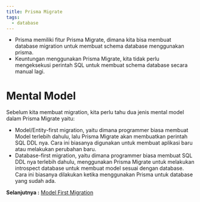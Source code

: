 ```yaml
---
title: Prisma Migrate
tags:
  - database
---
```


- Prisma memiliki fitur Prisma Migrate, dimana kita bisa membuat database migration untuk membuat schema database menggunakan prisma.
- Keuntungan menggunakan Prisma Migrate, kita tidak perlu mengeksekusi perintah SQL untuk membuat schema database secara manual lagi.

# Mental Model

Sebelum kita membuat migration, kita perlu tahu dua jenis mental model dalam Prisma Migrate yaitu:

- Model/Entity-first migration, yaitu dimana programmer biasa membuat Model terlebih dahulu, lalu Prisma Migrate akan membuatkan perintah SQL DDL nya. Cara ini biasanya digunakan untuk membuat aplikasi baru atau melakukan perubahan baru.
- Database-first migration, yaitu dimana programmer biasa membuat SQL DDL nya terlebih dahulu, menggunakan Prisma Migrate untuk melakukan introspect database untuk membuat model sesuai dengan database. Cara ini biasanya dilakukan ketika menggunakan Prisma untuk database yang sudah ada.

**Selanjutnya :** [Model First Migration](modelfirstmigration.md)
